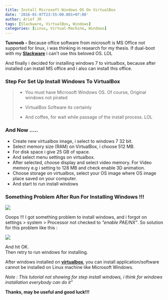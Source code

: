 ```yaml
---
title: Install Microsoft Windows OS On VirtualBox
date: '2016-01-07T23:55:00.001+07:00'
author: Arief JR
tags: [Slackware, VirtualBox, Windows]
categories: [Linux, Virtual-Machine, Windows]
---
```


**Tuxnoob -** Because office software from microsoft is MS Office not supported for linux, i was thinking in research for my thesis. If dual-boot with my [**Slackware**](https://tuxnoob.com/tags/Slackware) i can't use this beloved OS. LOL  

And finally i decided for installing windows 7 to virtualbox, because after installed can install MS office and i also can install this office.  

### Step For Set Up Install Windows To VirtualBox

>   
>   
>   
>   
>   
> * You must have Microsoft Windows OS. Of course, Original windows not pirated 
>   
>   
>   
> * VirtualBox Software its certainly 
>   
>   
>   
> * And coffee, for wait while passage of the install process. LOL

### And Now .....

* Create new virtualbox image, i select to windows 7 32 bit.
* Select memory size (RAM) on VirtualBox, i choose 512 MB.
* For disk space i give 25 GB of space.
* And select menu settings on virtualbox.
* After selected, choose display and select video memory. For Video memory e.g i setting to 128 MB and check enable 3D animation.
* Choose storage on virtualbox, select your OS image where OS image place saved on your computer.
* And start to run install windows

### Something Problem After Run For Installing Windows !!!

[![](http://2.bp.blogspot.com/-XwV2sN4_RoE/Vo6VqDL_y2I/AAAAAAAACok/9hiPpoq9UCY/s400/Screenshot_20160107_233847.png)](http://2.bp.blogspot.com/-XwV2sN4_RoE/Vo6VqDL_y2I/AAAAAAAACok/9hiPpoq9UCY/s1600/Screenshot_20160107_233847.png)

Ooops !!! I got something problem to install windows, and i forgot on settings > system > Processor not checked to _"enable PAE/NX"_. So solution for this problem like this :  

[![](http://1.bp.blogspot.com/-LnQ3Y-5k03s/Vo6W0wToMVI/AAAAAAAACow/XsOlR0SdPrY/s400/Screenshot_20160107_234410.png)](http://1.bp.blogspot.com/-LnQ3Y-5k03s/Vo6W0wToMVI/AAAAAAAACow/XsOlR0SdPrY/s1600/Screenshot_20160107_234410.png)

And hit OK.  
Then retry to run windows for installing.  

After windows installed on [**virtualbox**](https://tuxnoob.com/tags/VirtualBox), you can install application/software cannot be installed on Linux machine like Microsoft Windows.  

_Note : This tutorial not showing for step install windows, i think for windows installation everybody can do it"_  


**Thanks, may be useful and good luck!!!**
